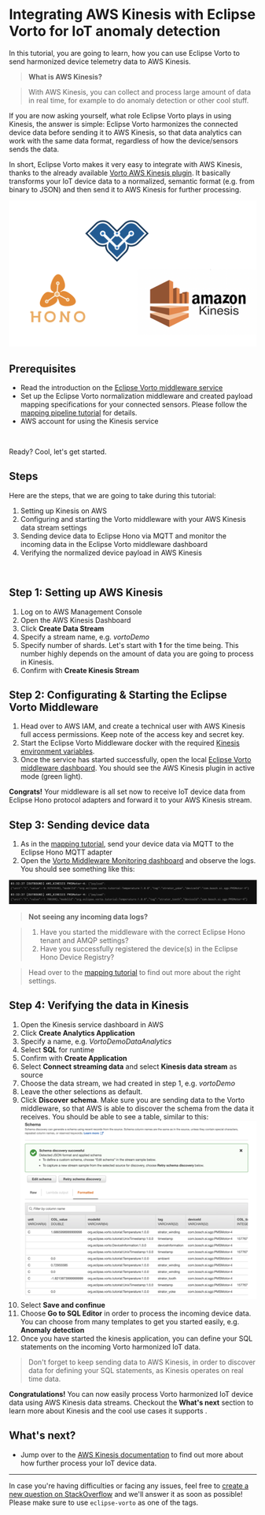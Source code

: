 # Integrating AWS Kinesis with Eclipse Vorto for IoT anomaly detection

In this tutorial, you are going to learn, how you can use Eclipse Vorto to send harmonized device telemetry data to AWS Kinesis. 

> **What is AWS Kinesis?** 

> With AWS Kinesis, you can collect and process large amount of data in real time, for example to do anomaly detection or other cool stuff.

If you are now asking yourself, what role Eclipse Vorto plays in using Kinesis, the answer is simple: Eclipse Vorto harmonizes the connected device data before sending it to AWS Kinesis, so that data analytics  can work with the same data format, regardless of how the device/sensors sends the data. 

In short, Eclipse Vorto makes it very easy to integrate with AWS Kinesis, thanks to the already available [Vorto AWS Kinesis plugin](https://github.com/eclipse/vorto-examples/blob/master/vorto-middleware/middleware-ext-kinesis/Readme.md). It basically transforms your IoT device data to a normalized, semantic format (e.g. from binary to JSON) and then send it to AWS Kinesis for further processing. 

<img src="../images/tutorials/integrate_kinesis/cover.png"/>

## Prerequisites

* Read the introduction on the [Eclipse Vorto middleware service](https://github.com/eclipse/vorto-examples/blob/master/vorto-middleware/Readme.md)
* Set up the Eclipse Vorto normalization middleware and created payload mapping specifications for your connected sensors. Please follow the [mapping pipeline tutorial](create_mapping_pipeline.md) for details.
* AWS account for using the Kinesis service

<br />

Ready? Cool, let's get started.

## Steps

Here are the steps, that we are going to take during this tutorial:

1. Setting up Kinesis on AWS
2. Configuring and starting the Vorto middleware with your AWS Kinesis data stream settings
3. Sending device data to Eclipse Hono via MQTT and monitor the incoming data in the Eclipse Vorto middleware dashboard
4. Verifying the normalized device payload in AWS Kinesis

<br />

## Step 1: Setting up AWS Kinesis

1. Log on to AWS Management Console 
2. Open the AWS Kinesis Dashboard
3. Click **Create Data Stream**
4. Specify a stream name, e.g. *vortoDemo*
5. Specify number of shards. Let's start with **1** for the time being. This number highly depends on the amount of data you are going to process in Kinesis.
6. Confirm with **Create Kinesis Stream** 

## Step 2: Configurating & Starting the Eclipse Vorto Middleware

1. Head over to AWS IAM, and create a technical user with AWS Kinesis full access permissions. Keep note of the access key and secret key. 
2. Start the Eclipse Vorto Middleware docker with the required [Kinesis environment variables](https://github.com/eclipse/vorto-examples/blob/master/vorto-middleware/middleware-ext-kinesis/Readme.md#configuration).
3. Once the service has started successfully, open the local [Eclipse Vorto middleware dashboard](http://localhost:8080/#/plugins). You should see the AWS Kinesis plugin in active mode (green light). 

**Congrats!** Your middleware is all set now to receive IoT device data from Eclipse Hono protocol adapters and forward it to your AWS Kinesis stream.

## Step 3: Sending device data

1. As in the [mapping tutorial](create_mapping_pipeline.md), send your device data via MQTT to the Eclipse Hono MQTT adapter
2. Open the [Vorto Middleware Monitoring dashboard](http://localhost:8080/#/monitoring) and observe the logs. You should see something like this: 
<img src="../images/tutorials/integrate_kinesis/kinesis_logs.png"/>


> **Not seeing any incoming data logs?**

> 1. Have you started the middleware with the correct Eclipse Hono tenant and AMQP settings?
> 2. Have you successfully registered the device(s) in the Eclipse Hono Device Registry?

> Head over to the [mapping tutorial](create_mapping_pipeline.md) to find out more about the right settings. 

## Step 4: Verifying the data in Kinesis

1. Open the Kinesis service dashboard in AWS
2. Click **Create Analytics Application**
3. Specify a name, e.g. *VortoDemoDataAnalytics*
4. Select **SQL** for runtime
5. Confirm with **Create Application**
6. Select **Connect streaming data** and select **Kinesis data stream** as source
7. Choose the data stream, we had created in step 1, e.g. *vortoDemo*
8. Leave the other selections as default.
9. Click **Discover schema**. Make sure you are sending data to the Vorto middleware, so that AWS is able to discover the schema from the data it receives. You should be able to see a table, similar to this:<img src="../images/tutorials/integrate_kinesis/kinesis_discover_schema.png"/>
10. Select **Save and confinue**
11. Choose **Go to SQL Editor** in order to process the incoming device data. You can choose from many templates to get you started easily, e.g. **Anomaly detection**
12. Once you have started the kinesis application, you can define your SQL statements on the incoming Vorto harmonized IoT data.

> Don't forget to keep sending data to AWS Kinesis, in order to discover data for defining your SQL statements, as Kinesis operates on real time data. 

**Congratulations!** You can now easily process Vorto harmonized IoT device data using AWS Kinesis data streams. Checkout the **What's next** section to learn more about Kinesis and the cool use cases it supports .

## What's next?

* Jump over to the [AWS Kinesis documentation](https://docs.aws.amazon.com/kinesis/index.html) to find out more about how further process your IoT device data.


---

In case you're having difficulties or facing any issues, feel free to [create a new question on StackOverflow](https://stackoverflow.com/questions/ask) and we'll answer it as soon as possible!   
Please make sure to use `eclipse-vorto` as one of the tags. 
